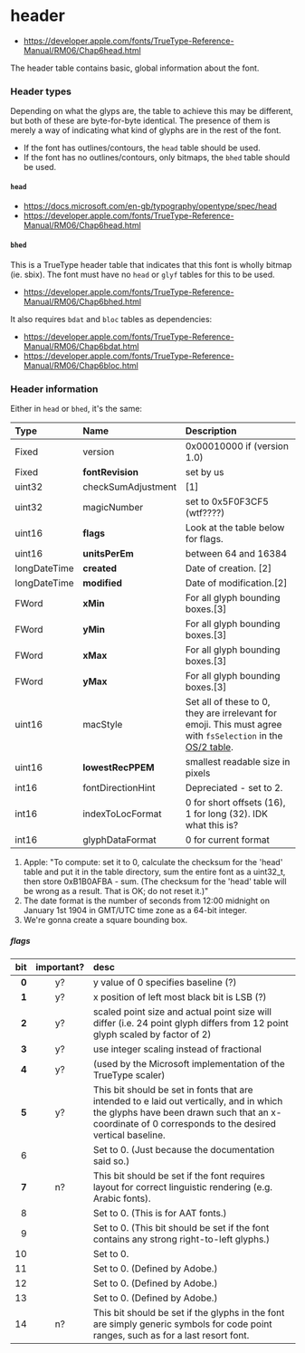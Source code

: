 # header

- https://developer.apple.com/fonts/TrueType-Reference-Manual/RM06/Chap6head.html

The header table contains basic, global information about the font.


### Header types
Depending on what the glyps are, the table to achieve this may be different, but both of these are byte-for-byte identical. The presence of them is merely a way of indicating what kind of glyphs are in the rest of the font.

- If the font has outlines/contours, the `head` table should be used.
- If the font has no outlines/contours, only bitmaps, the `bhed` table should be used.


#### `head`
- https://docs.microsoft.com/en-gb/typography/opentype/spec/head
- https://developer.apple.com/fonts/TrueType-Reference-Manual/RM06/Chap6head.html

#### `bhed`
This is a TrueType header table that indicates that this font is wholly bitmap (ie. sbix). The font must have no `head` or `glyf` tables for this to be used.

- https://developer.apple.com/fonts/TrueType-Reference-Manual/RM06/Chap6bhed.html

It also requires `bdat` and `bloc` tables as dependencies:

- https://developer.apple.com/fonts/TrueType-Reference-Manual/RM06/Chap6bdat.html
- https://developer.apple.com/fonts/TrueType-Reference-Manual/RM06/Chap6bloc.html


### Header information

Either in `head` or `bhed`, it's the same:

| Type     | Name    | Description |
|:--------|:--------|:---------|
| Fixed	| version	| 0x00010000 if (version 1.0) |
| Fixed	| **fontRevision**	| set by us |
| uint32	| checkSumAdjustment |	[1] |
| uint32	| magicNumber	| set to 0x5F0F3CF5 (wtf????) |
| uint16	| **flags**	| Look at the table below for flags. |
| uint16 | **unitsPerEm** | between 64 and 16384 |
| longDateTime | **created**	| Date of creation. [2] |
| longDateTime	| **modified**	| Date of modification.[2] |
| FWord | **xMin** | For all glyph bounding boxes.[3] |
| FWord | **yMin** | For all glyph bounding boxes.[3] |
| FWord | **xMax** | For all glyph bounding boxes.[3] |
| FWord | **yMax** | For all glyph bounding boxes.[3] |
| uint16 | macStyle | Set all of these to 0, they are irrelevant for emoji. This must agree with `fsSelection` in the [OS/2 table](os_2.md). |
| uint16 | **lowestRecPPEM** | smallest readable size in pixels |
| int16 | fontDirectionHint | Depreciated - set to 2. |
| int16 | indexToLocFormat | 0 for short offsets (16), 1 for long (32). IDK what this is? |
| int16 | glyphDataFormat | 0 for current format |

1. Apple: "To compute: set it to 0, calculate the checksum for the 'head' table and put it in the table directory, sum the entire font as a uint32_t, then store 0xB1B0AFBA - sum. (The checksum for the 'head' table will be wrong as a result. That is OK; do not reset it.)"
1. The date format is the number of seconds from 12:00 midnight on January 1st 1904 in GMT/UTC time zone as a 64-bit integer.
2. We're gonna create a square bounding box.


##### flags

| bit | important? |  desc  |
|---:|:---:|:-----|
| **0** | y? | y value of 0 specifies baseline (?) |
| **1** | y? | x position of left most black bit is LSB (?) |
| **2** | y? | scaled point size and actual point size will differ (i.e. 24 point glyph differs from 12 point glyph scaled by factor of 2) |
| **3** | y? | use integer scaling instead of fractional |
| **4** | y? | (used by the Microsoft implementation of the TrueType scaler) |
| **5** | y? | This bit should be set in fonts that are intended to e laid out vertically, and in which the glyphs have been drawn such that an x-coordinate of 0 corresponds to the desired vertical baseline. |
| 6 |  |Set to 0. (Just because the documentation said so.) |
| **7** | n? | This bit should be set if the font requires layout for correct linguistic rendering (e.g. Arabic fonts). |
| 8 |  | Set to 0. (This is for AAT fonts.) |
| 9 |  | Set to 0. (This bit should be set if the font contains any strong right-to-left glyphs.) |
| 10 |  | Set to 0. |
| 11 |  | Set to 0. (Defined by Adobe.) |
| 12 |  | Set to 0. (Defined by Adobe.) |
| 13 |  | Set to 0. (Defined by Adobe.) |
| 14 | n? |This bit should be set if the glyphs in the font are simply generic symbols for code point ranges, such as for a last resort font.